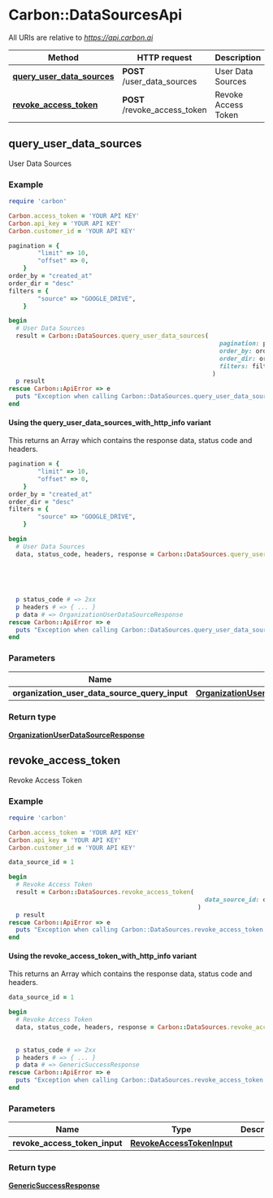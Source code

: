 # Carbon::DataSourcesApi

All URIs are relative to *https://api.carbon.ai*

| Method | HTTP request | Description |
| ------ | ------------ | ----------- |
| [**query_user_data_sources**](DataSourcesApi.md#query_user_data_sources) | **POST** /user_data_sources | User Data Sources |
| [**revoke_access_token**](DataSourcesApi.md#revoke_access_token) | **POST** /revoke_access_token | Revoke Access Token |

## query_user_data_sources

User Data Sources

### Example

```ruby
require 'carbon'

Carbon.access_token = 'YOUR API KEY'
Carbon.api_key = 'YOUR API KEY'
Carbon.customer_id = 'YOUR API KEY'

pagination = {
        "limit" => 10,
        "offset" => 0,
    }
order_by = "created_at"
order_dir = "desc"
filters = {
        "source" => "GOOGLE_DRIVE",
    }

begin
  # User Data Sources
  result = Carbon::DataSources.query_user_data_sources(
                                                          pagination: pagination,
                                                          order_by: order_by,
                                                          order_dir: order_dir,
                                                          filters: filters,
                                                        )
  p result
rescue Carbon::ApiError => e
  puts "Exception when calling Carbon::DataSources.query_user_data_sources: #{e}"
end
```

#### Using the query_user_data_sources_with_http_info variant

This returns an Array which contains the response data, status code and headers.

```ruby
pagination = {
        "limit" => 10,
        "offset" => 0,
    }
order_by = "created_at"
order_dir = "desc"
filters = {
        "source" => "GOOGLE_DRIVE",
    }

begin
  # User Data Sources
  data, status_code, headers, response = Carbon::DataSources.query_user_data_sources_with_http_info(
                                                                                                       pagination: pagination,
                                                                                                       order_by: order_by,
                                                                                                       order_dir: order_dir,
                                                                                                       filters: filters,
                                                                                                     )
  p status_code # => 2xx
  p headers # => { ... }
  p data # => OrganizationUserDataSourceResponse
rescue Carbon::ApiError => e
  puts "Exception when calling Carbon::DataSources.query_user_data_sources: #{e}"
end
```

### Parameters

| Name | Type | Description | Notes |
| ---- | ---- | ----------- | ----- |
| **organization_user_data_source_query_input** | [**OrganizationUserDataSourceQueryInput**](OrganizationUserDataSourceQueryInput.md) |  |  |

### Return type

[**OrganizationUserDataSourceResponse**](OrganizationUserDataSourceResponse.md)

## revoke_access_token

Revoke Access Token

### Example

```ruby
require 'carbon'

Carbon.access_token = 'YOUR API KEY'
Carbon.api_key = 'YOUR API KEY'
Carbon.customer_id = 'YOUR API KEY'

data_source_id = 1

begin
  # Revoke Access Token
  result = Carbon::DataSources.revoke_access_token(
                                                      data_source_id: data_source_id,
                                                    )
  p result
rescue Carbon::ApiError => e
  puts "Exception when calling Carbon::DataSources.revoke_access_token: #{e}"
end
```

#### Using the revoke_access_token_with_http_info variant

This returns an Array which contains the response data, status code and headers.

```ruby
data_source_id = 1

begin
  # Revoke Access Token
  data, status_code, headers, response = Carbon::DataSources.revoke_access_token_with_http_info(
                                                                                                   data_source_id: data_source_id,
                                                                                                 )
  p status_code # => 2xx
  p headers # => { ... }
  p data # => GenericSuccessResponse
rescue Carbon::ApiError => e
  puts "Exception when calling Carbon::DataSources.revoke_access_token: #{e}"
end
```

### Parameters

| Name | Type | Description | Notes |
| ---- | ---- | ----------- | ----- |
| **revoke_access_token_input** | [**RevokeAccessTokenInput**](RevokeAccessTokenInput.md) |  |  |

### Return type

[**GenericSuccessResponse**](GenericSuccessResponse.md)

